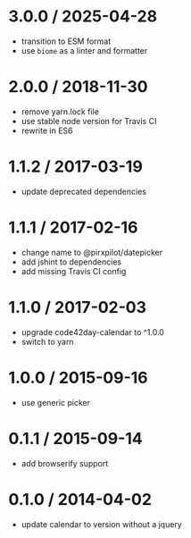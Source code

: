 
3.0.0 / 2025-04-28
==================

 * transition to ESM format
 * use `biome` as a linter and formatter

2.0.0 / 2018-11-30
==================

 * remove yarn.lock file
 * use stable node version for Travis CI
 * rewrite in ES6

1.1.2 / 2017-03-19
==================

 * update deprecated dependencies

1.1.1 / 2017-02-16
==================

 * change name to @pirxpilot/datepicker
 * add jshint to dependencies
 * add missing Travis CI config

1.1.0 / 2017-02-03
==================

 * upgrade code42day-calendar to ^1.0.0
 * switch to yarn

1.0.0 / 2015-09-16
==================

 * use generic picker

0.1.1 / 2015-09-14
==================

 * add browserify support

0.1.0 / 2014-04-02
==================

 * update calendar to version without a jquery
